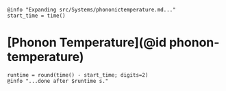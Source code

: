 ```@setup logging
@info "Expanding src/Systems/phononictemperature.md..."
start_time = time()
```

# [Phonon Temperature](@id phonon-temperature)

```@setup logging
runtime = round(time() - start_time; digits=2)
@info "...done after $runtime s."
```